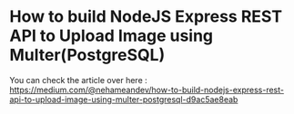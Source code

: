 # How to build NodeJS Express REST API to Upload Image using Multer(PostgreSQL)

You can check the article over here : https://medium.com/@nehameandev/how-to-build-nodejs-express-rest-api-to-upload-image-using-multer-postgresql-d9ac5ae8eab
